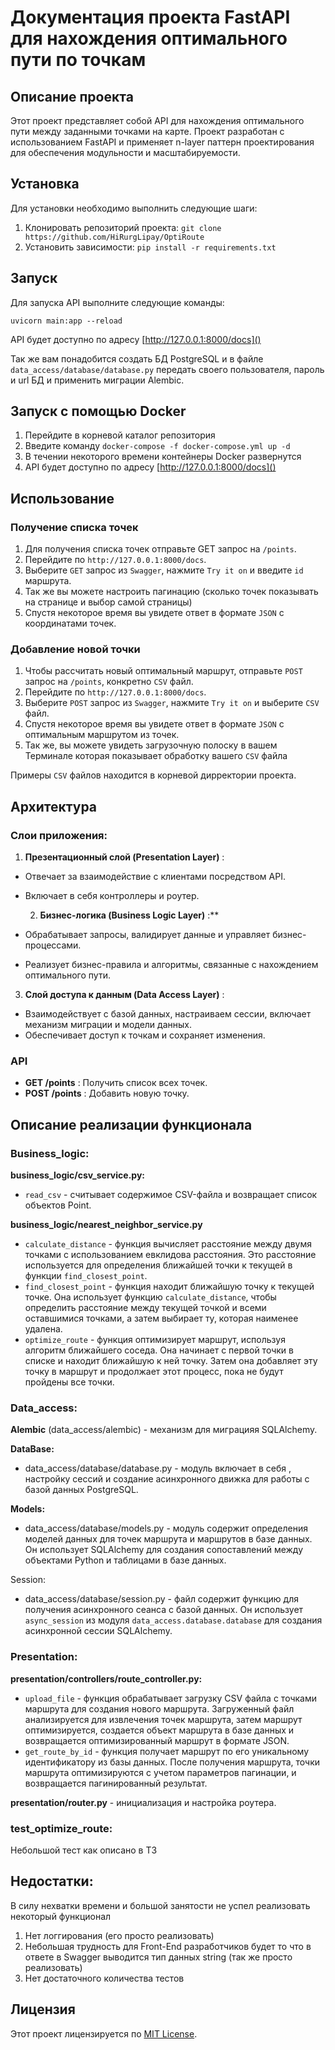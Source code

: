 # Документация проекта FastAPI для нахождения оптимального пути по точкам

## Описание проекта

Этот проект представляет собой API для нахождения оптимального пути между заданными точками на карте. Проект разработан с использованием FastAPI и применяет n-layer паттерн проектирования для обеспечения модульности и масштабируемости.

## Установка

Для установки необходимо выполнить следующие шаги:

1. Клонировать репозиторий проекта:
   ``git clone https://github.com/HiRurgLipay/OptiRoute``
2. Установить зависимости:
   ``pip install -r requirements.txt``

## Запуск

Для запуска API выполните следующие команды:

`uvicorn main:app --reload`

API будет доступно по адресу [http://127.0.0.1:8000/docs]()

Так же вам понадобится создать БД PostgreSQL и в файле `data_access/database/database.py` передать своего пользователя, пароль и url БД и применить миграции Alembic.

## Запуск с помощью Docker

1. Перейдите в корневой каталог репозитория
2. Введите команду ``docker-compose -f docker-compose.yml up -d``
3. В течении некоторого времени контейнеры Docker развернутся
4. API будет доступно по адресу [http://127.0.0.1:8000/docs]()

## Использование

### Получение списка точек

1. Для получения списка точек отправьте GET запрос на `/points`.
2. Перейдите по `http://127.0.0.1:8000/docs`.
3. Выберите `GET` запрос из `Swagger`, нажмите `Try it on` и введите `id` маршрута.
4. Так же вы можете настроить пагинацию (сколько точек показывать на странице и выбор самой страницы)
5. Спустя некоторое время вы увидете ответ в формате `JSON` с координатами точек.

### Добавление новой точки

1. Чтобы рассчитать новый оптимальный маршрут, отправьте `POST` запрос на `/points`, конкретно `CSV` файл.
2. Перейдите по `http://127.0.0.1:8000/docs`.
3. Выберите `POST` запрос из `Swagger`, нажмите `Try it on` и выберите `CSV` файл.
4. Спустя некоторое время вы увидете ответ в формате `JSON` с оптимальным маршрутом из точек.
5. Так же, вы можете увидеть загрузочную полоску в вашем Терминале которая показывает обработку вашего `CSV` файла

Примеры `CSV` файлов находится в корневой дирректории проекта.

## Архитектура

### Слои приложения:

1. **Презентационный слой (Presentation Layer)** :

* Отвечает за взаимодействие с клиентами посредством API.
* Включает в себя контроллеры и роутер.

  2. **Бизнес-логика (Business Logic Layer)** :**
* Обрабатывает запросы, валидирует данные и управляет бизнес-процессами.
* Реализует бизнес-правила и алгоритмы, связанные с нахождением оптимального пути.

3. **Слой доступа к данным (Data Access Layer)** :

* Взаимодействует с базой данных, настраиваем сессии, включает механизм миграции и модели данных.
* Обеспечивает доступ к точкам и сохраняет изменения.

### API

* **GET /points** : Получить список всех точек.
* **POST /points** : Добавить новую точку.

## Описание реализации функционала

### Business_logic:

**business_logic/csv_service.py:**

* `read_csv` - cчитывает содержимое CSV-файла и возвращает список объектов Point.

**business_logic/nearest_neighbor_service.py**

* `calculate_distance` - функция вычисляет расстояние между двумя точками с использованием евклидова расстояния. Это расстояние используется для определения ближайшей точки к текущей в функции `find_closest_point`.
* `find_closest_point` - функция находит ближайшую точку к текущей точке. Она использует функцию `calculate_distance`, чтобы определить расстояние между текущей точкой и всеми оставшимися точками, а затем выбирает ту, которая наименее удалена.
* `optimize_route` - функция оптимизирует маршрут, используя алгоритм ближайшего соседа. Она начинает с первой точки в списке и находит ближайшую к ней точку. Затем она добавляет эту точку в маршрут и продолжает этот процесс, пока не будут пройдены все точки.

### Data_access:

**Alembic** (data_access/alembic) - механизм для миграцияя SQLAlchemy.

**DataBase:**

* data_access/database/database.py - модуль включает в себя , настройку сессий и создание асинхронного движка для работы с базой данных PostgreSQL.

**Models:**

* data_access/database/models.py - модуль содержит определения моделей данных для точек маршрута и маршрутов в базе данных. Он использует SQLAlchemy для создания сопоставлений между объектами Python и таблицами в базе данных.

Session:

* data_access/database/session.py - файл содержит функцию для получения асинхронного сеанса с базой данных. Он использует `async_session` из модуля `data_access.database.database` для создания асинхронной сессии SQLAlchemy.

### Presentation:

**presentation/controllers/route_controller.py:**

* `upload_file` - функция обрабатывает загрузку CSV файла с точками маршрута для создания нового маршрута. Загруженный файл анализируется для извлечения точек маршрута, затем маршрут оптимизируется, создается объект маршрута в базе данных и возвращается оптимизированный маршрут в формате JSON.
* `get_route_by_id` - функция получает маршрут по его уникальному идентификатору из базы данных. После получения маршрута, точки маршрута оптимизируются с учетом параметров пагинации, и возвращается пагинированный результат.

**presentation/router.py** - инициализация и настройка роутера.

### test_optimize_route:

Небольшой тест как описано в ТЗ

## Недостатки:

В силу нехватки времени и большой занятости не успел реализовать некоторый функционал

1. Нет логгирования (его просто реализовать)
2. Небольшая трудность для Front-End разработчиков будет то что в ответе в Swagger выводится тип данных string (так же просто реализовать)
3. Нет достаточного количества тестов

## Лицензия

Этот проект лицензируется по [MIT License]().
